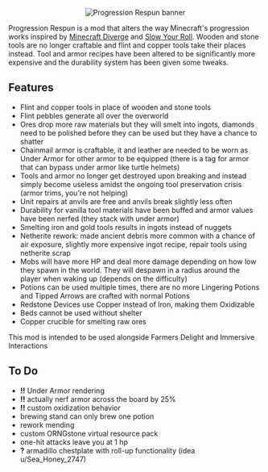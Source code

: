 <center>
    <p align="center">
        <img src="banner.png" alt="Progression Respun banner"/>
    </p>
</center>

Progression Respun is a mod that alters the way Minecraft's progression works inspired by [Minecraft Diverge](https://github.com/BlueStaggo/MCDiverge) and [Slow Your Roll](https://modrinth.com/mod/slow-your-roll/). Wooden and stone tools are no longer craftable and flint and copper tools take their places instead. Tool and armor recipes have been altered to be significantly more expensive and the durability system has been given some tweaks.

## Features
- Flint and copper tools in place of wooden and stone tools
- Flint pebbles generate all over the overworld
- Ores drop more raw materials but they will smelt into ingots, diamonds need to be polished before they can be used but they have a chance to shatter
- Chainmail armor is craftable, it and leather are needed to be worn as Under Armor for other armor to be equipped (there is a tag for armor that can bypass under armor like turtle helmets)
- Tools and armor no longer get destroyed upon breaking and instead simply become useless amidst the ongoing tool preservation crisis (armor trims, you're not helping)
- Unit repairs at anvils are free and anvils break slightly less often
- Durability for vanilla tool materials have been buffed and armor values have been nerfed (they stack with under armor)
- Smelting iron and gold tools results in ingots instead of nuggets
- Netherite rework: made ancient debris more common with a chance of air exposure, slightly more expensive ingot recipe, repair tools using netherite scrap
- Mobs will have more HP and deal more damage depending on how low they spawn in the world. They will despawn in a radius around the player when waking up (depends on the difficulty)
- Potions can be used multiple times, there are no more Lingering Potions and Tipped Arrows are crafted with normal Potions
- Redstone Devices use Copper instead of Iron, making them Oxidizable
- Beds cannot be used without shelter
- Copper crucible for smelting raw ores

This mod is intended to be used alongside Farmers Delight and Immersive Interactions


## To Do

- **!!** Under Armor rendering
- **!!** actually nerf armor across the board by 25%
- **!!** custom oxidization behavior
- brewing stand can only brew one potion
- rework mending
- custom ORNGstone virtual resource pack
- one-hit attacks leave you at 1 hp
- **?** armadillo chestplate with roll-up functionality (idea u/Sea_Honey_2747)